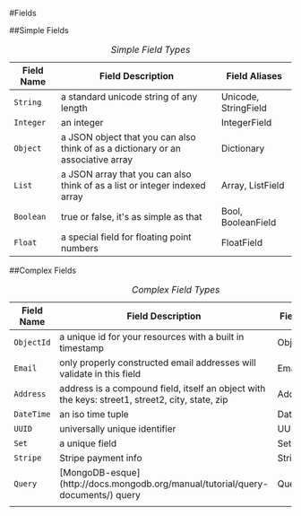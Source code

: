 #Fields

##Simple Fields

<table class="table table-bordered table-striped">
    <caption><em>Simple Field Types</em></caption>
    <thead><tr>
        <th>Field Name</th>
        <th>Field Description</th>
        <th>Field Aliases</th>
    </tr></thead>
    <tr>
        <td><code>String</code></td>
        <td>a standard unicode string of any length</td>
        <td>Unicode, StringField</td></tr>
    <tr>
        <td><code>Integer</code></td>
        <td>an integer</td>
        <td>IntegerField</td>
    </tr>
    <tr>
        <td><code>Object</code></td>
        <td>a JSON object that you can also think of as a dictionary or an associative array</td>
        <td>Dictionary</td>
    </tr>
    <tr>
        <td><code>List</code></td>
        <td>a JSON array that you can also think of as a list or integer indexed array</td>
        <td>Array, ListField</td>
    </tr>
    <tr>
        <td><code>Boolean</code></td>
        <td>true or false, it's as simple as that</td>
        <td>Bool, BooleanField</td>
    </tr>
    <tr>
        <td><code>Float</code></td>
        <td>a special field for floating point numbers</td>
        <td>FloatField</td>
    </tr>
</table>

##Complex Fields

<table class="table table-bordered table-striped">
    <caption><em>Complex Field Types</em></caption>
    <thead><tr>
        <th>Field Name</th>
        <th>Field Description</th>
        <th>Field Aliases</th>
    </tr></thead>
    <tr>
        <td><code>ObjectId</code></td>
        <td>a unique id for your resources with a built in timestamp</td>
        <td>ObjectIdField</td>
    </tr>
    <tr>
        <td><code>Email</code></td>
        <td>only properly constructed email addresses will validate in this field</td>
        <td>EmailField</td>
    </tr>
    <tr>
        <td><code>Address</code></td>
        <td>address is a compound field, itself an object with the keys: street1, street2, city, state,
        zip</td>
        <td>AddressField</td>
    </tr>
    <tr>
        <td><code>DateTime</code></td>
        <td>an iso time tuple</td>
        <td>DateTimeField</td>
    </tr>
    <tr>
        <td><code>UUID</code></td>
        <td>universally unique identifier</td>
        <td>UUIDField</td>
    </tr>
    <tr>
        <td><code>Set</code></td>
        <td>a unique field</td>
        <td>SetField</td>
    </tr>
    <tr>
        <td><code>Stripe</code></td>
        <td>Stripe payment info</td>
        <td>Stripe</td>
    </tr>
    <tr>
        <td><code>Query</code></td>
        <td>[MongoDB-esque] (http://docs.mongodb.org/manual/tutorial/query-documents/) query</td>
        <td>Query</td>
    </tr>
    <tr>
        <td></td>
        <td></td>
        <td></td>
    </tr>
</table>

